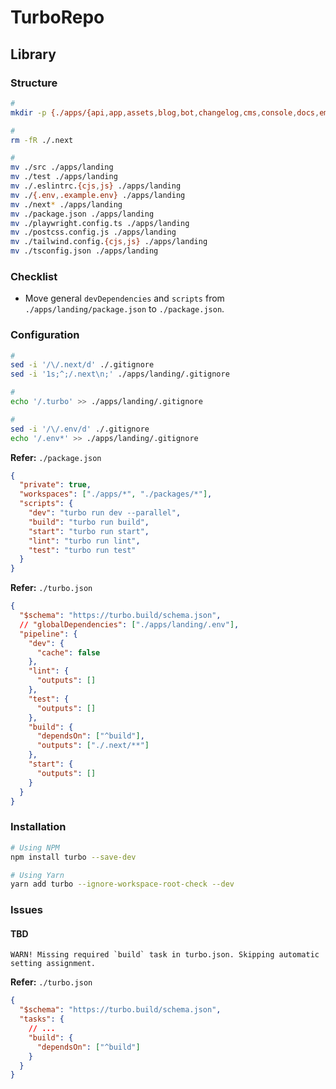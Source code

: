 # TurboRepo

<!-- ##

```sh
npm init

npx create-turbo@latest
``` -->

## Library

### Structure

<!--
mobile
-->

```sh
#
mkdir -p {./apps/{api,app,assets,blog,bot,changelog,cms,console,docs,embed,landing,mail,og,relay,worker},./packages/{preset,tsconfig,ui}}

#
rm -fR ./.next

#
mv ./src ./apps/landing
mv ./test ./apps/landing
mv ./.eslintrc.{cjs,js} ./apps/landing
mv ./{.env,.example.env} ./apps/landing
mv ./next* ./apps/landing
mv ./package.json ./apps/landing
mv ./playwright.config.ts ./apps/landing
mv ./postcss.config.js ./apps/landing
mv ./tailwind.config.{cjs,js} ./apps/landing
mv ./tsconfig.json ./apps/landing
```

### Checklist

- Move general `devDependencies` and `scripts` from `./apps/landing/package.json` to `./package.json`.

### Configuration

```sh
#
sed -i '/\/.next/d' ./.gitignore
sed -i '1s;^;/.next\n;' ./apps/landing/.gitignore

#
echo '/.turbo' >> ./apps/landing/.gitignore

#
sed -i '/\/.env/d' ./.gitignore
echo '/.env*' >> ./apps/landing/.gitignore
```

**Refer:** `./package.json`

```json
{
  "private": true,
  "workspaces": ["./apps/*", "./packages/*"],
  "scripts": {
    "dev": "turbo run dev --parallel",
    "build": "turbo run build",
    "start": "turbo run start",
    "lint": "turbo run lint",
    "test": "turbo run test"
  }
}
```

**Refer:** `./turbo.json`

```json
{
  "$schema": "https://turbo.build/schema.json",
  // "globalDependencies": ["./apps/landing/.env"],
  "pipeline": {
    "dev": {
      "cache": false
    },
    "lint": {
      "outputs": []
    },
    "test": {
      "outputs": []
    },
    "build": {
      "dependsOn": ["^build"],
      "outputs": ["./.next/**"]
    },
    "start": {
      "outputs": []
    }
  }
}
```

<!-- **Refer:** `./.eslintrc.cjs`

```cjs
/**
 * @type { import('@types/eslint').Linter.Config }
 */
const eslintRC = {
  extends: 'eslint:recommended',
  parserOptions: {
    sourceType: 'module',
  },
  // ...
}

module.exports = eslintRC
``` -->

### Installation

```sh
# Using NPM
npm install turbo --save-dev

# Using Yarn
yarn add turbo --ignore-workspace-root-check --dev
```

### Issues

<!-- #### TBD

```env
TURBO_TELEMETRY_DISABLED=1
DO_NOT_TRACK=1
``` -->

#### TBD

```log
WARN! Missing required `build` task in turbo.json. Skipping automatic setting assignment.
```

**Refer:** `./turbo.json`

```json
{
  "$schema": "https://turbo.build/schema.json",
  "tasks": {
    // ...
    "build": {
      "dependsOn": ["^build"]
    }
  }
}
```
